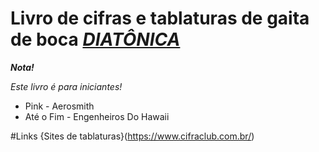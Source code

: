 # Livro de cifras e tablaturas de gaita de boca ***<u>DIATÔNICA</u>***

***Nota!***

*Este livro é para iniciantes!*

* Pink - Aerosmith
* Até o Fim - Engenheiros Do Hawaii

#Links 
{Sites de tablaturas}(https://www.cifraclub.com.br/)

